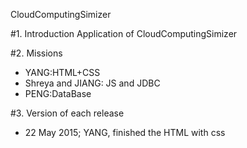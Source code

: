 CloudComputingSimizer

#1. Introduction
Application of CloudComputingSimizer

#2. Missions
*	YANG:HTML+CSS
*	Shreya and JIANG: JS and JDBC
*	PENG:DataBase

#3. Version of each release

*	22 May 2015; YANG, finished the HTML with css
